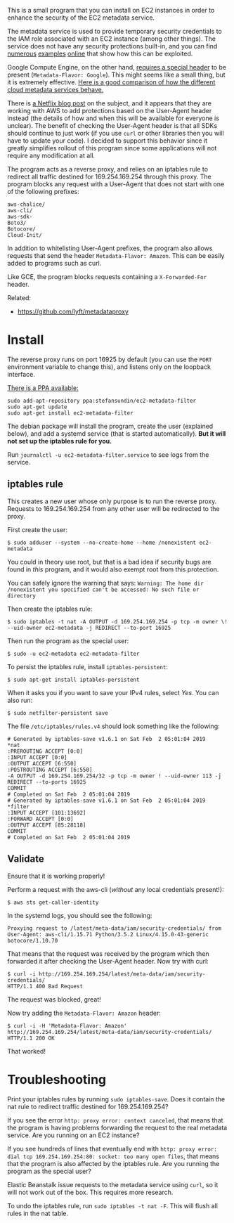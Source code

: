 This is a small program that you can install on EC2 instances in order to enhance the security of the EC2 metadata service.

The metadata service is used to provide temporary security credentials to the IAM role associated with an EC2 instance (among other things). The service does not have any security protections built-in, and you can find [numerous](https://blog.christophetd.fr/abusing-aws-metadata-service-using-ssrf-vulnerabilities/) [examples](http://flaws.cloud/) [online](https://news.ycombinator.com/item?id=12670316) that show how this can be exploited.

Google Compute Engine, on the other hand, [requires a special header](https://cloud.google.com/compute/docs/storing-retrieving-metadata#querying) to be present (`Metadata-Flavor: Google`). This might seems like a small thing, but it is extremely effective. [Here is a good comparison of how the different cloud metadata services behave.](https://ahmet.im/blog/comparison-of-instance-metadata-services/)

There is [a Netflix blog post](https://medium.com/netflix-techblog/netflix-information-security-preventing-credential-compromise-in-aws-41b112c15179) on the subject, and it appears that they are working with AWS to add protections based on the User-Agent header instead (the details of how and when this will be available for everyone is unclear). The benefit of checking the User-Agent header is that all SDKs should continue to just work (if you use `curl` or other libraries then you will have to update your code). I decided to support this behavior since it greatly simplifies rollout of this program since some applications will not require any modification at all.

The program acts as a reverse proxy, and relies on an iptables rule to redirect all traffic destined for 169.254.169.254 through this proxy. The program blocks any request with a User-Agent that does not start with one of the following prefixes:

```
aws-chalice/
aws-cli/
aws-sdk-
Boto3/
Botocore/
Cloud-Init/
```

In addition to whitelisting User-Agent prefixes, the program also allows requests that send the header `Metadata-Flavor: Amazon`. This can be easily added to programs such as curl.

Like GCE, the program blocks requests containing a `X-Forwarded-For` header.

Related:
- https://github.com/lyft/metadataproxy

# Install

The reverse proxy runs on port 16925 by default (you can use the `PORT` environment variable to change this), and listens only on the loopback interface.

[There is a PPA available:](https://launchpad.net/~stefansundin/+archive/ubuntu/ec2-metadata-filter)

```
sudo add-apt-repository ppa:stefansundin/ec2-metadata-filter
sudo apt-get update
sudo apt-get install ec2-metadata-filter
```

The debian package will install the program, create the user (explained below), and add a systemd service (that is started automatically). **But it will not set up the iptables rule for you.**

Run `journalctl -u ec2-metadata-filter.service` to see logs from the service.

## iptables rule

This creates a new user whose only purpose is to run the reverse proxy. Requests to 169.254.169.254 from any other user will be redirected to the proxy.

First create the user:

```
$ sudo adduser --system --no-create-home --home /nonexistent ec2-metadata
```

You could in theory use root, but that is a bad idea if security bugs are found in _this_ program, and it would also exempt root from this protection.

You can safely ignore the warning that says: `Warning: The home dir /nonexistent you specified can't be accessed: No such file or directory`

Then create the iptables rule:

```
$ sudo iptables -t nat -A OUTPUT -d 169.254.169.254 -p tcp -m owner \! --uid-owner ec2-metadata -j REDIRECT --to-port 16925
```

Then run the program as the special user:

```
$ sudo -u ec2-metadata ec2-metadata-filter
```

To persist the iptables rule, install `iptables-persistent`:

```
$ sudo apt-get install iptables-persistent
```

When it asks you if you want to save your IPv4 rules, select _Yes_.
You can also run:

```
$ sudo netfilter-persistent save
```

The file `/etc/iptables/rules.v4` should look something like the following:
```
# Generated by iptables-save v1.6.1 on Sat Feb  2 05:01:04 2019
*nat
:PREROUTING ACCEPT [0:0]
:INPUT ACCEPT [0:0]
:OUTPUT ACCEPT [6:550]
:POSTROUTING ACCEPT [6:550]
-A OUTPUT -d 169.254.169.254/32 -p tcp -m owner ! --uid-owner 113 -j REDIRECT --to-ports 16925
COMMIT
# Completed on Sat Feb  2 05:01:04 2019
# Generated by iptables-save v1.6.1 on Sat Feb  2 05:01:04 2019
*filter
:INPUT ACCEPT [101:13692]
:FORWARD ACCEPT [0:0]
:OUTPUT ACCEPT [85:28118]
COMMIT
# Completed on Sat Feb  2 05:01:04 2019
```

## Validate

Ensure that it is working properly!

Perform a request with the aws-cli (_without_ any local credentials present!):

```
$ aws sts get-caller-identity
```

In the systemd logs, you should see the following:

```
Proxying request to /latest/meta-data/iam/security-credentials/ from User-Agent: aws-cli/1.15.71 Python/3.5.2 Linux/4.15.0-43-generic botocore/1.10.70
```

That means that the request was received by the program which then forwarded it after checking the User-Agent header. Now try with curl:

```
$ curl -i http://169.254.169.254/latest/meta-data/iam/security-credentials/
HTTP/1.1 400 Bad Request
```

The request was blocked, great!

Now try adding the `Metadata-Flavor: Amazon` header:

```
$ curl -i -H 'Metadata-Flavor: Amazon' http://169.254.169.254/latest/meta-data/iam/security-credentials/
HTTP/1.1 200 OK
```

That worked!

# Troubleshooting

Print your iptables rules by running `sudo iptables-save`. Does it contain the nat rule to redirect traffic destined for 169.254.169.254?

If you see the error `http: proxy error: context canceled`, that means that the program is having problems forwarding the request to the real metadata service. Are you running on an EC2 instance?

If you see hundreds of lines that eventually end with `http: proxy error: dial tcp 169.254.169.254:80: socket: too many open files`, that means that the program is also affected by the iptables rule. Are you running the program as the special user?

Elastic Beanstalk issue requests to the metadata service using `curl`, so it will not work out of the box. This requires more research.

To undo the iptables rule, run `sudo iptables -t nat -F`. This will flush all rules in the nat table.
